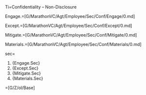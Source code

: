 Ti=Confidentiality – Non-Disclosure

Engage.=[G/MarathonVC/Agt/Employee/Sec/Conf/Engage/0.md]

Except.=[G/MarathonVC/Agt/Employee/Sec/Conf/Except/0.md]

Mitigate.=[G/MarathonVC/Agt/Employee/Sec/Conf/Mitigate/0.md]

Materials.=[G/MarathonVC/Agt/Employee/Sec/Conf/Materials/0.md]

sec=<ol><li>{Engage.Sec}</li><li>{Except.Sec}</li><li>{Mitigate.Sec}</li><li>{Materials.Sec}</li></ol>

=[G/Z/ol/Base]

